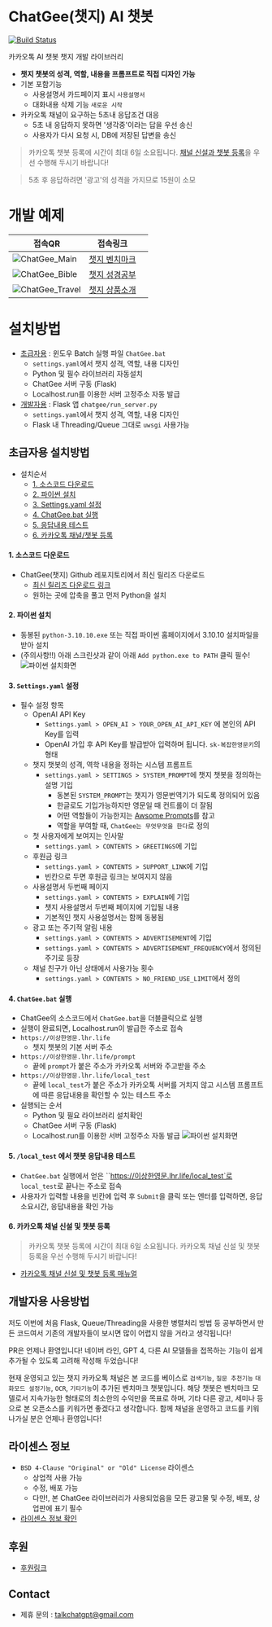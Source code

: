 # ChatGee(챗지) AI 챗봇 

[![Build Status](https://travis-ci.com/woensug-choi/ChatGee.svg?branch=master)](https://travis-ci.com/woensug-choi/ChatGee)

카카오톡 AI 챗봇 챗지 개발 라이브러리

- **챗지 챗봇의 성격, 역할, 내용을 프롬프트로 직접 디자인 가능**
- 기본 포함기능
  - 사용설명서 카드페이지 표시 `사용설명서`
  - 대화내용 삭제 기능 `새로운 시작`
- 카카오톡 채널이 요구하는 5초내 응답조건 대응
  - 5초 내 응답하지 못하면 '생각중'이라는 답을 우선 송신
  - 사용자가 다시 요청 시, DB에 저장된 답변을 송신

> 카카오톡 챗봇 등록에 시간이 최대 6일 소요됩니다. [채널 신설과 챗봇 등록](https://github.com/woensug-choi/ChatGee/tree/main/docs/kakao_channel)을 우선 수행해 두시기 바랍니다!

> 5초 후 응답하려면 '광고'의 성격을 가지므로 15원이 소모

# 개발 예제
| 접속QR | 접속링크  |  |
| --- | --- | --- |
| ![ChatGee_Main](./docs/images/ChatGee_Main.png) | [챗지 벤치마크](http://pf.kakao.com/_RxoCkxj/chat) |  |
| ![ChatGee_Bible](./docs/images/ChatGee_Bible.png) | [챗지 성경공부](http://pf.kakao.com/_FmUkxj/chat) |  |
| ![ChatGee_Travel](./docs/images/ChatGee_Travel.png) | [챗지 상품소개](http://pf.kakao.com/_BCjxmxj/chat) |  |

# 설치방법

- [초급자용](#초급자용-설치방법) : 윈도우 Batch 실행 파일 `ChatGee.bat`
  - `settings.yaml`에서 챗지 성격, 역할, 내용 디자인
  - Python 및 필수 라이브러리 자동설치
  - ChatGee 서버 구동 (Flask)
  - Localhost.run를 이용한 서버 고정주소 자동 발급 
- [개발자용](#채발자용-사용방법) : Flask 앱 `chatgee/run_server.py` 
  - `settings.yaml`에서 챗지 성격, 역할, 내용 디자인
  - Flask 내 Threading/Queue 그대로 `uwsgi` 사용가능

## 초급자용 설치방법

- 설치순서
  - [1. 소스코드 다운로드](#1-소스코드-다운로드)
  - [2. 파이썬 설치](#2-파이썬-설치)
  - [3. Settings.yaml 설정](#3-settingsyaml-설정)
  - [4. ChatGee.bat 실행](#4-chatgeebat-실행)
  - [5. 응답내용 테스트](#5-local_test-에서-챗봇-응답내용-테스트)
  - [6. 카카오톡 채널/챗봇 등록](#6-카카오톡-채널-신설-및-챗봇-등록)

#### 1. 소스코드 다운로드
- ChatGee(챗지) Github 레포지토리에서 최신 릴리즈 다운로드
  - [최신 릴리즈 다운로드 링크](https://github.com/woensug-choi/ChatGee/releases)
  - 원하는 곳에 압축을 풀고 먼저 Python을 설치

#### 2. 파이썬 설치
- 동봉된 `python-3.10.10.exe` 또는 직접 파이썬 홈페이지에서 3.10.10 설치파일을 받아 설치
- (주의사항!!) 아래 스크린샷과 같이 아래 `Add python.exe to PATH` 클릭 필수!
  ![파이썬 설치화면](./docs/images/python1.jpg)

#### 3. `Settings.yaml` 설정
- 필수 설정 항목
  - OpenAI API Key
    - `Settings.yaml > OPEN_AI > YOUR_OPEN_AI_API_KEY` 에 본인의 API Key를 입력
    - OpenAI 가입 후 API Key를 발급받아 입력하며 됩니다. `sk-복잡한영문키`의 형태
  - 챗지 챗봇의 성격, 역학 내용을 정하는 시스템 프롬프트
    - `settings.yaml > SETTINGS > SYSTEM_PROMPT`에 챗지 챗봇을 정의하는 설명 기입
      - 동본된 `SYSTEM_PROMPT`는 챗지가 영문번역기가 되도록 정의되어 있음
      - 한글로도 기입가능하지만 영문일 때 컨트롤이 더 잘됨
      - 어떤 역할들이 가능한지는 [Awsome Prompts](https://github.com/f/awesome-chatgpt-prompts#prompts)를 참고
      - 역할을 부여할 때, `ChatGee는 무엇무엇을 한다`로 정의
  - 첫 사용자에게 보여지는 인사말
    - `settings.yaml > CONTENTS > GREETINGS`에 기입
  - 후원금 링크
    - `settings.yaml > CONTENTS > SUPPORT_LINK`에 기입
    - 빈칸으로 두면 후원금 링크는 보여지지 않음
  - 사용설명서 두번째 페이지
    - `settings.yaml > CONTENTS > EXPLAIN`에 기입
    - 챗지 사용설명서 두번째 페이지에 기입될 내용
    - 기본적인 챗지 사용설명서는 함께 동봉됨
  - 광고 또는 주기적 알림 내용
    - `settings.yaml > CONTENTS > ADVERTISEMENT`에 기입
    - `settings.yaml > CONTENTS > ADVERTISEMENT_FREQUENCY`에서 정의된 주기로 등장
  - 채널 친구가 아닌 상태에서 사용가능 횟수
    - `settings.yaml > CONTENTS > NO_FRIEND_USE_LIMIT`에서 정의

#### 4. `ChatGee.bat` 실행
- ChatGee의 소스코드에서 `ChatGee.bat`을 더블클릭으로 실행
- 실행이 완료되면, Localhost.run이 발급한 주소로 접속
- `https://이상한영문.lhr.life`
  - 챗지 챗봇의 기본 서버 주소
- `https://이상한영문.lhr.life/prompt`
  - 끝에 `prompt`가 붙은 주소가 카카오톡 서버와 주고받을 주소
- `https://이상한영문.lhr.life/local_test` 
  - 끝에 `local_test`가 붙은 주소가 카카오톡 서버를 거치지 않고 시스템 프롬프트에 따른 응답내용을 확인할 수 있는 테스트 주소
- 실행되는 순서
  - Python 및 필요 라이브러리 설치확인
  - ChatGee 서버 구동 (Flask)
  - Localhost.run를 이용한 서버 고정주소 자동 발급 
  ![파이썬 설치화면](./docs/images/batch.jpg)

#### 5. `/local_test` 에서 챗봇 응답내용 테스트
- `ChatGee.bat` 실행에서 얻은 ``https://이상한영문.lhr.life/local_test`로 `local_test`로 끝나는 주소로 접속
- 사용자가 입력할 내용을 빈칸에 입력 후 `Submit`을 클릭 또는 엔터를 입력하면, 응답소요시간, 응답내용을 확인 가능

#### 6. 카카오톡 채널 신설 및 챗봇 등록
> 카카오톡 챗봇 등록에 시간이 최대 6일 소요됩니다. 카카오톡 채널 신설 및 챗봇 등록을 우선 수행해 두시기 바랍니다!

- [카카오톡 채널 신설 및 챗봇 등록 매뉴얼](https://github.com/woensug-choi/ChatGee/tree/main/docs/kakao_channel)

## 개발자용 사용방법

저도 이번에 처음 Flask, Queue/Threading을 사용한 병렬처리 방법 등 공부하면서 만든 코드여서 기존의 개발자들이 보시면 많이 어렵지 않을 거라고 생각됩니다!

PR은 언제나 환영입니다! 네이버 라인, GPT 4, 다른 AI 모델들을 접목하는 기능이 쉽게 추가될 수 있도록 고려해 작성해 두었습니다!

현재 운영되고 있는 챗지 카카오톡 채널은 본 코드를 베이스로 `검색기능`, `질문 추천기능` `대화모드 설정기능`, `OCR`, `기타기능`이 추가된 벤치마크 챗봇입니다. 해당 챗봇은 벤치마크 모델로서 지속가능한 형태로의 최소한의 수익만을 목표로 하며, 기타 다른 광고, 세미나 등으로 본 오픈소스를 키워가면 좋겠다고 생각합니다. 함께 채널을 운영하고 코드를 키워나가실 분은 언제나 환영입니다!

## 라이센스 정보
- `BSD 4-Clause "Original" or "Old" License` 라이센스
  - 상업적 사용 가능
  - 수정, 배포 가능
  - 다만!, 본 ChatGee 라이브러리가 사용되었음을 모든 광고물 및 수정, 배포, 상업판에 표기 필수
- [라이센스 정보 확인](https://github.com/woensug-choi/ChatGee/blob/main/LICENSE)

## 후원
- [후원링크](https://qr.kakaopay.com/Ej87lce5z9c408045)

## Contact
- 제휴 문의 : talkchatgpt@gmail.com